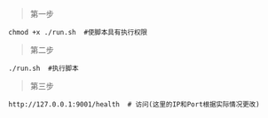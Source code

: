 > 第一步

```
chmod +x ./run.sh  #使脚本具有执行权限
```

> 第二步

```
./run.sh  #执行脚本
```

> 第三步

```
http://127.0.0.1:9001/health  # 访问(这里的IP和Port根据实际情况更改)
```

